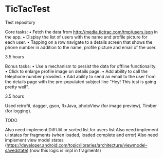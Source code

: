 # TicTacTest
Test repository

Core tasks:
• Fetch the data from http://media.tictrac.com/tmp/users.json in the app.
• Display the list of users with the name and profile picture for each user.
• Tapping on a row navigate to a details screen that shows the phone number in addition
to the name, profile picture and email of the user.

3.5 hours

Bonus tasks:
• Use a mechanism to persist the data for offline functionality.
• Click to enlarge profile image on details page.
• Add ability to call the telephone number provided.
• Add ability to send an email to the user from the details page with the pre-populated
subject line “Hey! This test is going pretty well”.

3.5 hours

Used retrofit, dagger, gson, RxJava, photoView (for image preview), Timber (for logging).


TODO

Also need implement DiffUtil or sorted list for users list
Also need implement ui states for fragments (when loaded, loaded complete and error)
Also need implement view model states (https://developer.android.com/topic/libraries/architecture/viewmodel-savedstate) (now this logic is impl in fragments)
